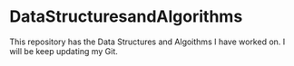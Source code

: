 # DataStructuresandAlgorithms
This repository has the Data Structures and Algoithms I have worked on. I will be keep updating my Git.
